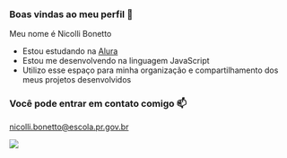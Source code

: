 ### Boas vindas ao meu perfil 🤠

Meu nome é Nicolli Bonetto 

- Estou estudando na [Alura](https://www.alura.com.br)
- Estou me desenvolvendo na linguagem JavaScript
- Utilizo esse espaço para minha organização e compartilhamento dos meus projetos desenvolvidos

### Você pode entrar em contato comigo 📫

nicolli.bonetto@escola.pr.gov.br

![](https://media1.tenor.com/m/CzaHhPyIR8gAAAAC/rosy00.gif)
